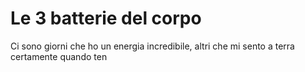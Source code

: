 # Le 3 batterie del corpo

Ci sono giorni che ho un energia incredibile, altri che mi sento a terra certamente quando ten
<!--stackedit_data:
eyJoaXN0b3J5IjpbLTU0MDM2MzcyNF19
-->